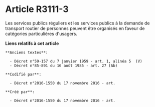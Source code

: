 # Article R3111-3

Les services publics réguliers et les services publics à la demande de transport routier de personnes peuvent être organisés
en faveur de catégories particulières d'usagers.

**Liens relatifs à cet article**

	**Anciens textes**:

	  - Décret n°59-157 du 7 janvier 1959 - art. 1, alinéa 5  (V)
	  - Décret n°85-891 du 16 août 1985 - art. 27 (Ab)

	**Codifié par**:

	  - Décret n°2016-1550 du 17 novembre 2016 - art.

	**Créé par**:

	  - Décret n°2016-1550 du 17 novembre 2016 - art.
